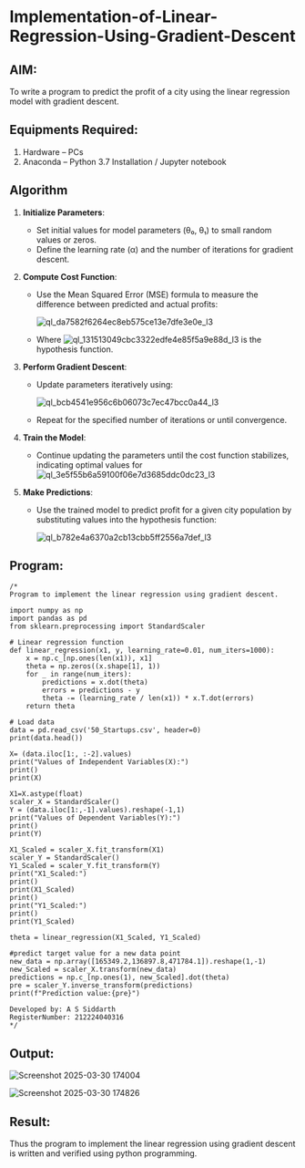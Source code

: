 # Implementation-of-Linear-Regression-Using-Gradient-Descent

## AIM:
To write a program to predict the profit of a city using the linear regression model with gradient descent.

## Equipments Required:
1. Hardware – PCs
2. Anaconda – Python 3.7 Installation / Jupyter notebook

## Algorithm

1. **Initialize Parameters**:  
   - Set initial values for model parameters (θ₀, θ₁) to small random values or zeros.  
   - Define the learning rate (α) and the number of iterations for gradient descent.  

2. **Compute Cost Function**:  
   - Use the Mean Squared Error (MSE) formula to measure the difference between predicted and actual profits:
      
      ![ql_da7582f6264ec8eb575ce13e7dfe3e0e_l3](https://github.com/user-attachments/assets/16325057-ac01-4939-a280-8a8959b93e87)

   - Where    ![ql_131513049cbc3322edfe4e85f5a9e88d_l3](https://github.com/user-attachments/assets/6bac6eb5-920b-4228-8232-ca17e0bf56fd)
                           is the hypothesis function.  

3. **Perform Gradient Descent**:  
   - Update parameters iteratively using:
     
      ![ql_bcb4541e956c6b06073c7ec47bcc0a44_l3](https://github.com/user-attachments/assets/a8a84258-bfa8-4671-924f-d727cfcb38b1)

   - Repeat for the specified number of iterations or until convergence.  

4. **Train the Model**:  
   - Continue updating the parameters until the cost function stabilizes, indicating optimal values for  ![ql_3e5f55b6a59100f06e7d3685ddc0dc23_l3](https://github.com/user-attachments/assets/497b48e3-c8d8-40fb-93ed-58e5a3e4442f)


5. **Make Predictions**:  
   - Use the trained model to predict profit for a given city population by substituting values into the hypothesis function:
     
       ![ql_b782e4a6370a2cb13cbb5ff2556a7def_l3](https://github.com/user-attachments/assets/0051f671-bb0c-4ab4-82ff-5dc483db47c7)

## Program:
```
/*
Program to implement the linear regression using gradient descent.

import numpy as np
import pandas as pd
from sklearn.preprocessing import StandardScaler

# Linear regression function
def linear_regression(x1, y, learning_rate=0.01, num_iters=1000):
    x = np.c_[np.ones(len(x1)), x1]  
    theta = np.zeros((x.shape[1], 1)) 
    for _ in range(num_iters):
        predictions = x.dot(theta)
        errors = predictions - y
        theta -= (learning_rate / len(x1)) * x.T.dot(errors)
    return theta

# Load data
data = pd.read_csv('50_Startups.csv', header=0)  
print(data.head())

X= (data.iloc[1:, :-2].values)
print("Values of Independent Variables(X):")
print()
print(X)

X1=X.astype(float)
scaler_X = StandardScaler()
Y = (data.iloc[1:,-1].values).reshape(-1,1)
print("Values of Dependent Variables(Y):")
print()
print(Y)

X1_Scaled = scaler_X.fit_transform(X1)
scaler_Y = StandardScaler()
Y1_Scaled = scaler_Y.fit_transform(Y)
print("X1_Scaled:")
print()
print(X1_Scaled)
print()
print("Y1_Scaled:")
print()
print(Y1_Scaled)

theta = linear_regression(X1_Scaled, Y1_Scaled)

#predict target value for a new data point
new_data = np.array([165349.2,136897.8,471784.1]).reshape(1,-1)
new_Scaled = scaler_X.transform(new_data)
predictions = np.c_[np.ones(1), new_Scaled].dot(theta)
pre = scaler_Y.inverse_transform(predictions)
print(f"Prediction value:{pre}")

Developed by: A S Siddarth
RegisterNumber: 212224040316 
*/
```

## Output:

![Screenshot 2025-03-30 174004](https://github.com/user-attachments/assets/d7638233-856c-4626-b062-e9df1b561efc)


![Screenshot 2025-03-30 174826](https://github.com/user-attachments/assets/61680617-7c0e-45e3-983b-e381811e2e11)


## Result:
Thus the program to implement the linear regression using gradient descent is written and verified using python programming.

